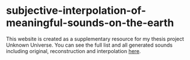 # subjective-interpolation-of-meaningful-sounds-on-the-earth
This website is created as a supplementary resource for my thesis project Unknown Universe. You can see the full list and all generated sounds including original, reconstruction and interpolation [here](https://byjoohyunpark.github.io/subjective-interpolation-of-meaningful-sounds-on-the-earth/).
